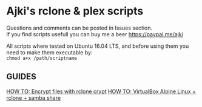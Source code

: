 # Ajki's rclone &amp; plex scripts 
Questions and comments can be posted in Issues section.<br>
If you find scripts usefull you can buy me a beer https://paypal.me/ajki

All scripts where tested on Ubuntu 16.04 LTS, and before using them you need to make them executable by:<br>
```chmod a+x /path/scriptname```


## GUIDES
[HOW TO: Encrypt files with rclone crypt](https://github.com/ajkis/scripts/issues/1)
[HOW TO: VirtualBox Alpine Linux + rclone + samba share](https://github.com/ajkis/scripts/issues/2)
